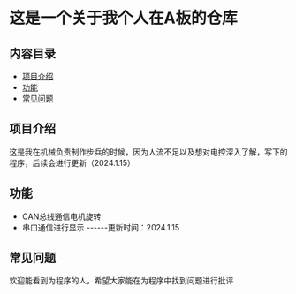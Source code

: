 # 这是一个关于我个人在A板的仓库

## 内容目录

- [项目介绍](#项目介绍)
- [功能](#功能)
- [常见问题](#常见问题)

## 项目介绍

这是我在机械负责制作步兵的时候，因为人流不足以及想对电控深入了解，写下的程序，后续会进行更新（2024.1.15）

## 功能

- CAN总线通信电机旋转
- 串口通信进行显示
------更新时间：2024.1.15

## 常见问题

欢迎能看到为程序的人，希望大家能在为程序中找到问题进行批评
